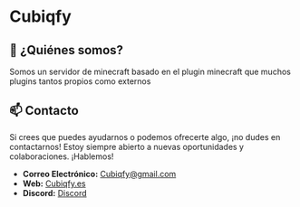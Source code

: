 # Cubiqfy

## 💬 ¿Quiénes somos?
Somos un servidor de minecraft basado en el plugin minecraft que muchos plugins tantos propios como externos

## 📫 Contacto
Si crees que puedes ayudarnos o podemos ofrecerte algo, ¡no dudes en contactarnos! Estoy siempre abierto a nuevas oportunidades y colaboraciones. ¡Hablemos!
- **Correo Electrónico:** [Cubiqfy@gmail.com](mailto:Cubiqfy@gmail.com)
- **Web:** [Cubiqfy.es](https://www.Cubiqfy.es/)
- **Discord:** [Discord](https://www.Cubiqfy.es/)

